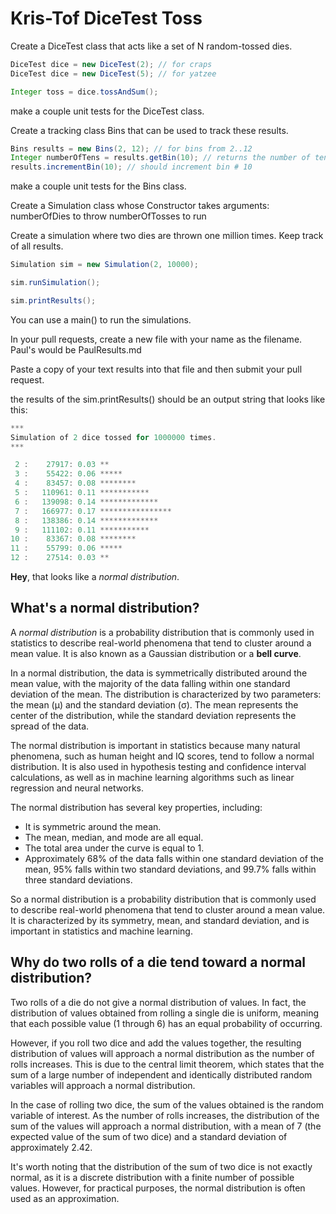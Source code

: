 # Kris-Tof DiceTest Toss

Create a DiceTest class that acts like a set of N random-tossed dies.

```java
DiceTest dice = new DiceTest(2); // for craps
DiceTest dice = new DiceTest(5); // for yatzee

Integer toss = dice.tossAndSum();
```
make a couple unit tests for the DiceTest class. 

Create a tracking class Bins that can be used to track these results.

```java
Bins results = new Bins(2, 12); // for bins from 2..12
Integer numberOfTens = results.getBin(10); // returns the number of tens in the 10 bin
results.incrementBin(10); // should increment bin # 10

```
make a couple unit tests for the Bins class.

Create a Simulation class whose Constructor takes arguments:
    numberOfDies to throw
    numberOfTosses to run

Create a simulation where two dies are thrown one million times. Keep track of all results.

```java
Simulation sim = new Simulation(2, 10000);

sim.runSimulation();

sim.printResults();
```
You can use a main() to run the simulations.

In your pull requests, create a new file with your name as the filename.
Paul's would be PaulResults.md

Paste a copy of your text results into that file and then submit your pull request.

the results of the sim.printResults() should be an output string that looks like this:

```java
***
Simulation of 2 dice tossed for 1000000 times.
***

 2 :    27917: 0.03 **
 3 :    55422: 0.06 *****
 4 :    83457: 0.08 ********
 5 :   110961: 0.11 ***********
 6 :   139098: 0.14 *************
 7 :   166977: 0.17 ****************
 8 :   138386: 0.14 *************
 9 :   111102: 0.11 ***********
10 :    83367: 0.08 ********
11 :    55799: 0.06 *****
12 :    27514: 0.03 **
```

**Hey**, that looks like a _normal distribution_.

## What's a normal distribution?

A _normal distribution_ is a probability distribution that is commonly used in statistics to describe real-world phenomena that tend to cluster around a mean value. It is also known as a Gaussian distribution or a **bell curve**.

In a normal distribution, the data is symmetrically distributed around the mean value, with the majority of the data falling within one standard deviation of the mean. The distribution is characterized by two parameters: the mean (μ) and the standard deviation (σ). The mean represents the center of the distribution, while the standard deviation represents the spread of the data.

The normal distribution is important in statistics because many natural phenomena, such as human height and IQ scores, tend to follow a normal distribution. It is also used in hypothesis testing and confidence interval calculations, as well as in machine learning algorithms such as linear regression and neural networks.

The normal distribution has several key properties, including:

- It is symmetric around the mean.
- The mean, median, and mode are all equal.
- The total area under the curve is equal to 1.
- Approximately 68% of the data falls within one standard deviation of the mean, 95% falls within two standard deviations, and 99.7% falls within three standard deviations.

So a normal distribution is a probability distribution that is commonly used to describe real-world phenomena that tend to cluster around a mean value. It is characterized by its symmetry, mean, and standard deviation, and is important in statistics and machine learning.

## Why do two rolls of a die tend toward a normal distribution?

Two rolls of a die do not give a normal distribution of values. In fact, the distribution of values obtained from rolling a single die is uniform, meaning that each possible value (1 through 6) has an equal probability of occurring.

However, if you roll two dice and add the values together, the resulting distribution of values will approach a normal distribution as the number of rolls increases. This is due to the central limit theorem, which states that the sum of a large number of independent and identically distributed random variables will approach a normal distribution.

In the case of rolling two dice, the sum of the values obtained is the random variable of interest. As the number of rolls increases, the distribution of the sum of the values will approach a normal distribution, with a mean of 7 (the expected value of the sum of two dice) and a standard deviation of approximately 2.42.

It's worth noting that the distribution of the sum of two dice is not exactly normal, as it is a discrete distribution with a finite number of possible values. However, for practical purposes, the normal distribution is often used as an approximation.
